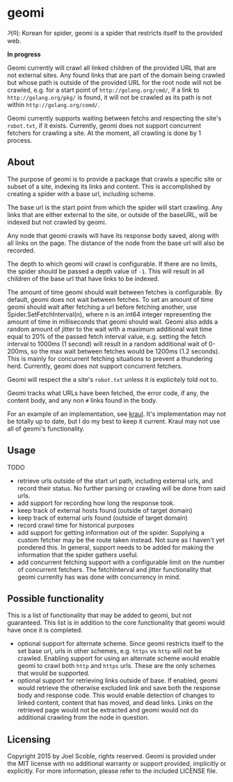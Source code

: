 # geomi
거미: Korean for spider, geomi is a spider that restricts itself to the provided web.

__In progress__

Geomi currently will crawl all linked children of the provided URL that are not external sites. Any found links that are part of the domain being crawled but whose path is outside of the provided URL for the root node will not be crawled, e.g. for a start point of `http://golang.org/cmd/`, if a link to `http://golang.org/pkg/` is found, it will not be crawled as its path is not within `http://golang.org/comd/`.

Geomi currently supports waiting between fetchs and respecting the site's `robot.txt`, if it exists. Currently, geomi does not support concurrent fetchers for crawling a site. At the moment, all crawling is done by 1 process.

## About
The purpose of geomi is to provide a package that crawls a specific site or subset of a site, indexing its links and content. This is accomplished by creating a spider with a base url, including scheme. 

The base url is the start point from which the spider will start crawling. Any links that are either external to the site, or outside of the baseURL, will be indexed but not crawled by geomi.

Any node that geomi crawls will have its response body saved, along with all links on the page. The distance of the node from the base url will also be recorded.

The depth to which geomi will crawl is configurable. If there are no limits, the spider should be passed a depth value of `-1`. This will result in all children of the base url that have links to be indexed.

The amount of time geomi should wait between fetches is configurable. By default, geomi does not wait between fetches. To set an amount of time geomi should wait after fetching a url before fetching another, use Spider.SetFetchInterval(n), where n is an int64 integer representing the amount of time in milliseconds that geomi should wait. Geomi also adds a random amount of jitter to the wait with a maximum additional wait time equal to 20% of the passed fetch interval value, e.g. setting the fetch interval to 1000ms (1 second) will result in a random additional wait of 0-200ms, so the max wait between fetches would be 1200ms (1.2 seconds). This is mainly for concurrent fetching situations to prevent a thundering herd. Currently, geomi does not support concurrent fetchers.

Geomi will respect the a site's `robot.txt` unless it is explicitely told not to.

Geomi tracks what URLs have been fetched, the error code, if any, the content body, and any non `#` links found in the body.

For an example of an implementation, see [kraul](https://github.com/mohae/kraul). It's implementation may not be totally up to date, but I do my best to keep it current. Kraul may not use all of geomi's functionality.

## Usage
TODO

* retrieve urls outside of the start url path, including external urls, and record their status. No further parsing or crawling will be done from said urls.
* add support for recording how long the response took.
* keep track of external hosts found (outside of target domain)
* keep track of external urls found (outside of target domain)
* record crawl time for historical purposes
* add support for getting information out of the spider. Supplying a custom fetcher may be the route taken instead. Not sure as I haven't yet pondered this. In general, support needs to be added for making the information that the spider gathers useful.
* add concurrent fetching support with a configurable limit on the number of concurrent fetchers. The fetchInterval and jitter functionality that geomi currenlty has was done with concurrency in mind.

## Possible functionality
This is a list of functionality that may be added to geomi, but not guaranteed. This list is in addition to the core functionality that geomi would have once it is completed.

* optional support for alternate scheme. Since geomi restricts itself to the set base url, urls in other schemes, e.g. `https` vs `http` will not be crawled. Enabling support for using an alternate scheme would enable geomi to crawl both `http` and `https` urls. These are the only schemes that would be supported.
* optional support for retrieving links outside of base. If enabled, geomi would retrieve the otherwise excluded link and save both the response body and response code. This would enable detection of changes to linked content, content that has moved, and dead links. Links on the retrieved page would not be extracted and geomi would not do additional crawling from the node in question.

## Licensing
Copyright 2015 by Joel Scoble, rights reserved.
Geomi is provided under the MIT license with no additional warranty or support provided, implicitly or explicitly. For more information, please refer to the included LICENSE file.
